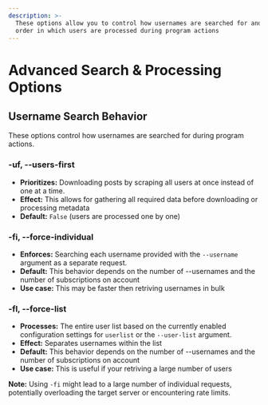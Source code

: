 ```yaml
---
description: >-
  These options allow you to control how usernames are searched for and the
  order in which users are processed during program actions
---
```


# Advanced Search & Processing Options

## Username Search Behavior

These options control how usernames are searched for during program actions.

### -uf, --users-first

* **Prioritizes:** Downloading posts by scraping all users at once instead of one at a time.
* **Effect:** This allows for gathering all required data before downloading or processing metadata
* **Default:** `False` (users are processed one by one)

### -fi, --force-individual

* **Enforces:** Searching each username provided with the `--username` argument as a separate request.
* **Default:** This behavior depends on the number of --usernames and the number of subscriptions on account
* **Use case:** This may be faster then retriving usernames in bulk

### -fl, --force-list

* **Processes:** The entire user list based on the currently enabled configuration settings for `userlist` or the `--user-list` argument.
* **Effect:** Separates usernames within the list
* **Default:** This behavior depends on the number of --usernames and the number of subscriptions on account
* **Use case:** This is useful if your retriving a large number of users

**Note:** Using `-fi` might lead to a large number of individual requests, potentially overloading the target server or encountering rate limits.
